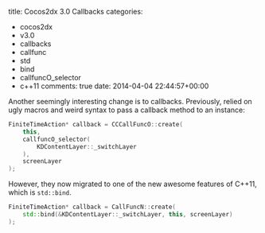 title: Cocos2dx 3.0 Callbacks
categories:
- cocos2dx
- v3.0
- callbacks
- callfunc
- std
- bind
- callfuncO_selector
- c++11
comments: true
date: 2014-04-04 22:44:57+00:00

Another seemingly interesting change is to callbacks. Previously, relied on ugly macros and weird syntax to pass a callback method to an instance:

```cpp
FiniteTimeAction* callback = CCCallFuncO::create(
    this, 
    callfuncO_selector(
        KDContentLayer::_switchLayer
    ), 
    screenLayer
);

```

However, they now migrated to one of the new awesome features of C++11, which is `std::bind`.

```cpp
FiniteTimeAction* callback = CallFuncN::create(
    std::bind(&KDContentLayer::_switchLayer, this, screenLayer)
);

```


